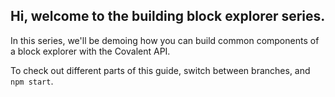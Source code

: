 ## Hi, welcome to the building block explorer series. 

In this series, we'll be demoing how you can build common components of a block explorer with the Covalent API. 

To check out different parts of this guide, switch between branches, and `npm start`. 